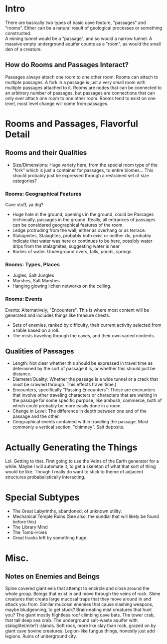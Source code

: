 # Intro

There are basically two types of basic cave feature, "passages" and "rooms". Either can be a natural result of geological processes or something constructed.  
A mining tunnel would be a "passage", and so would a narrow tunnel. A massive empty underground aquifer counts as a "room", as would the small den of a creature.  

## How do Rooms and Passages Interact?
Passages always attach one room to one other room. Rooms can attach to multiple passages. A fork in a passage is just a very small room with multiple passages attached to it. Rooms are nodes that can be connected to an arbitrary number of passages, but passages are connections that can only ever attach one room to one other room.
Rooms tend to exist on one level, most level change will come from passages.

# Rooms and Passages, Flavorful Detail

## Rooms and their Qualities
- Size/Dimensions: Huge variety here, from the special room type of the "fork" which is just a container for passages, to entire biomes... This should probably just be expressed through a restrained set of size categories?

### Rooms: Geographical Features  
Cave stuff, ya dig?
- Huge hole in the ground, openings in the ground, could be Passages techincally, passages in the ground. Really, all entrances of passages can be considered geographical features of the room.
- Ledge protruding from the wall, either as overhang or as terrace.
- Stalagmites, Stalagtites, probably both exist or neither do, probably indicate that water was here or continues to be here, possibly water drips from the stalagmites, suggesting water is near
- Bodies of water. Underground rivers, falls, ponds, springs.

### Rooms: Types, Places
- Jugles, Salt Jungles
- Marshes, Salt Marshes
- Hanging glowing lichen networks on the ceiling.

### Rooms: Events
Events: Alternatively, "Encounters". This is where most content will be generated and includes things like treasure chests.
- Sets of enemies, ranked by difficulty, their current activity selected from a table based on a roll.
- The mists traveling through the caves, and their own varied contents.

## Qualities of Passages
- Length: Not clear whether this should be expressed in travel time as determined by the sort of passage it is, or whether this should just be distance.
- Diameter/Quality: Whether the passage is a wide tunnel or a crack that must be crawled through. This effects travel time.)
- Encounters, specifically "Passing Encounters": These are encounters that involve other traveling characters or characters that are waiting in the passage for some specific purpose, like ambush, commerce, both of which could probably be more easily done in a room.
- Change in Level: The difference in depth between one end of the passage and the other.
- Geographical events contained within traveling the passage. Most commonly a vertical section, "chimney". Salt deposits.

# Actually Generating the Things
Lol. Getting to that. First going to use the Veins of the Earth generator for a while. Maybe I will automate it, to get a skeleton of what that sort of thing would be like.
Though I really do want to stick to theme of adjacent structures probabalistically interacting.

# Special Subtypes
- The Great Labyrinths, abandoned, of unknown utility.
- Mechanical Temple Ruins (See also, the sundial that will likely be found before this)
- The Library Mind
- The Tomb-Hives
- Great tracks left by something huge.

# Misc.

## Notes on Enemies and Beings
Spine covered giant eels that attempt to encircle and close around the whole group.
Beings that exist in and move through the veins of rock.
Slime creatures that create large mucosal traps that they move around in and attack you from.
Similar mucosal enemies that cause slashing weapons, maybe bludgeoning, to get stuck?
Brain-eating mist creatures that hunt you?
The giant mostly flightless roof climbing cave bats.
The tower crab, that tall deep sea crab.
The underground salt-waste aquifer with stalagtite(mite?) islands.
Soft rock, more like clay than rock, grazed on by giant cave bovine creatures.
Legion-like fungus things, honestly just add legions.
Ruins of underground city.